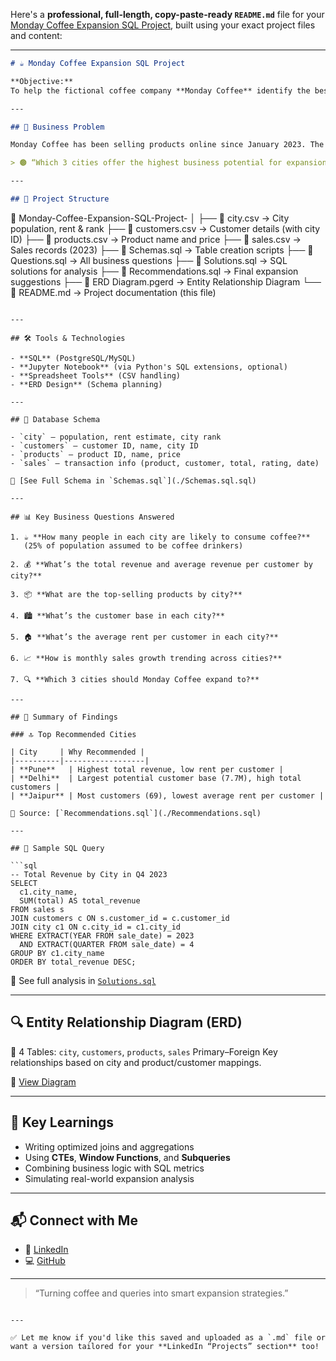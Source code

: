 Here's a **professional, full-length, copy-paste-ready `README.md`** file for your [Monday Coffee Expansion SQL Project](https://github.com/mangal-singh001/Monday-Coffee-Expansion-SQL-Project-), built using your exact project files and content:

---

```markdown
# ☕ Monday Coffee Expansion SQL Project

**Objective:**  
To help the fictional coffee company **Monday Coffee** identify the best cities in India to open new branches by analyzing sales performance, population demographics, and city-level affordability using SQL.

---

## 🧠 Business Problem

Monday Coffee has been selling products online since January 2023. The company now aims to expand its offline presence by opening physical coffee shops. Using sales data, customer records, city demographics, and rental estimates, we answer:

> 🟤 “Which 3 cities offer the highest business potential for expansion based on performance, customer base, and cost-efficiency?”

---

## 📁 Project Structure

```

📂 Monday-Coffee-Expansion-SQL-Project-
│
├── 📄 city.csv               → City population, rent & rank
├── 📄 customers.csv          → Customer details (with city ID)
├── 📄 products.csv           → Product name and price
├── 📄 sales.csv              → Sales records (2023)
├── 📄 Schemas.sql            → Table creation scripts
├── 📄 Questions.sql          → All business questions
├── 📄 Solutions.sql          → SQL solutions for analysis
├── 📄 Recommendations.sql    → Final expansion suggestions
├── 📄 ERD Diagram.pgerd      → Entity Relationship Diagram
└── 📄 README.md              → Project documentation (this file)

````

---

## 🛠️ Tools & Technologies

- **SQL** (PostgreSQL/MySQL)
- **Jupyter Notebook** (via Python's SQL extensions, optional)
- **Spreadsheet Tools** (CSV handling)
- **ERD Design** (Schema planning)

---

## 🧮 Database Schema

- `city` – population, rent estimate, city rank  
- `customers` – customer ID, name, city ID  
- `products` – product ID, name, price  
- `sales` – transaction info (product, customer, total, rating, date)  

🧾 [See Full Schema in `Schemas.sql`](./Schemas.sql.sql)

---

## 📊 Key Business Questions Answered

1. ☕ **How many people in each city are likely to consume coffee?**  
   (25% of population assumed to be coffee drinkers)

2. 💰 **What’s the total revenue and average revenue per customer by city?**

3. 📦 **What are the top-selling products by city?**

4. 🏙️ **What’s the customer base in each city?**

5. 🏠 **What’s the average rent per customer in each city?**

6. 📈 **How is monthly sales growth trending across cities?**

7. 🔍 **Which 3 cities should Monday Coffee expand to?**

---

## 📌 Summary of Findings

### 🔝 Top Recommended Cities

| City     | Why Recommended |
|----------|------------------|
| **Pune**   | Highest total revenue, low rent per customer |
| **Delhi**  | Largest potential customer base (7.7M), high total customers |
| **Jaipur** | Most customers (69), lowest average rent per customer |

📝 Source: [`Recommendations.sql`](./Recommendations.sql)

---

## 🧠 Sample SQL Query

```sql
-- Total Revenue by City in Q4 2023
SELECT 
  c1.city_name,
  SUM(total) AS total_revenue
FROM sales s
JOIN customers c ON s.customer_id = c.customer_id
JOIN city c1 ON c.city_id = c1.city_id
WHERE EXTRACT(YEAR FROM sale_date) = 2023
  AND EXTRACT(QUARTER FROM sale_date) = 4
GROUP BY c1.city_name
ORDER BY total_revenue DESC;
````

🧾 See full analysis in [`Solutions.sql`](./Solutions.sql)

---

## 🔍 Entity Relationship Diagram (ERD)

📌 4 Tables: `city`, `customers`, `products`, `sales`
Primary–Foreign Key relationships based on city and product/customer mappings.

📎 [View Diagram](./ERD%20Diagram.pgerd)

---

## 🧠 Key Learnings

* Writing optimized joins and aggregations
* Using **CTEs**, **Window Functions**, and **Subqueries**
* Combining business logic with SQL metrics
* Simulating real-world expansion analysis

---

## 📬 Connect with Me

* 💼 [LinkedIn](https://www.linkedin.com/in/mangal-singh123/)
* 💻 [GitHub](https://github.com/mangal-singh001)

---

> “Turning coffee and queries into smart expansion strategies.”

```

---

✅ Let me know if you'd like this saved and uploaded as a `.md` file or want a version tailored for your **LinkedIn “Projects” section** too!
```
  

